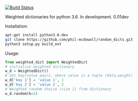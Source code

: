 [![Build Status](https://travis-ci.org/phil-mcdowall/weighted_dicts.svg?branch=master)](https://travis-ci.org/phil-mcdowall/weighted_dicts)

Weighted dictionaries for python 3.6. In development. 0.01dev

Installation:
```bash
apt-get install python3.6-dev
git clone https://github.com/phil-mcdowall/random_dicts.git
python3 setup.py build_ext
```
Usage: 
```python
from weighted_dict import WeightedDict
# initialise weighted dictionary
w_d = WeightedDict()
# Set key/value pairs, where value is a tuple (data,weight)
w_d['key 1'] = 'value 1', 1
w_d['key_2'] = 'value 2', 2
# Weighted random choice (size 1) from dictionary
w_d.random(k=1)
```

